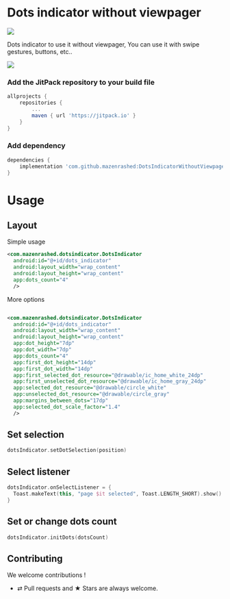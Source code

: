 # Dots indicator without viewpager

![](https://jitpack.io/v/mazenrashed/DotsIndicatorWithoutViewpager.svg)

Dots indicator to use it without viewpager, You can use it with swipe gestures, buttons, etc..

![](https://media.giphy.com/media/dUs6RgepqKTR0UrEkl/giphy.gif)
###  Add the JitPack repository to your build file
```groovy
allprojects {
    repositories {
        ...
        maven { url 'https://jitpack.io' }
    }
}
```
### Add dependency
```groovy
dependencies {
    implementation 'com.github.mazenrashed:DotsIndicatorWithoutViewpager:${LAST_VERSION}'
}
```
# Usage
## Layout
Simple usage
```xml
<com.mazenrashed.dotsindicator.DotsIndicator  
  android:id="@+id/dots_indicator"  
  android:layout_width="wrap_content"  
  android:layout_height="wrap_content"  
  app:dots_count="4"  
  />
```

More options
```xml

<com.mazenrashed.dotsindicator.DotsIndicator  
  android:id="@+id/dots_indicator"  
  android:layout_width="wrap_content"  
  android:layout_height="wrap_content"  
  app:dot_height="7dp"  
  app:dot_width="7dp"  
  app:dots_count="4"  
  app:first_dot_height="14dp"  
  app:first_dot_width="14dp"  
  app:first_selected_dot_resource="@drawable/ic_home_white_24dp"  
  app:first_unselected_dot_resource="@drawable/ic_home_gray_24dp"  
  app:selected_dot_resource="@drawable/circle_white"  
  app:unselected_dot_resource="@drawable/circle_gray"  
  app:margins_between_dots="17dp"  
  app:selected_dot_scale_factor="1.4"
  />
```

## Set selection
```kotlin
dotsIndicator.setDotSelection(position)
```
## Select listener
```kotlin
dotsIndicator.onSelectListener = {  
  Toast.makeText(this, "page $it selected", Toast.LENGTH_SHORT).show()  
}
```
## Set or change dots count
```kotlin
dotsIndicator.initDots(dotsCount)
```

## Contributing

We welcome contributions !
* ⇄ Pull requests and ★ Stars are always welcome.
